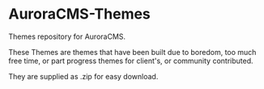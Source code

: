 # AuroraCMS-Themes
Themes repository for AuroraCMS.

These Themes are themes that have been built due to boredom, too much free time, or part progress themes for client's, or community contributed.

They are supplied as .zip for easy download.

